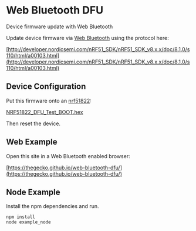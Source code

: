 # Web Bluetooth DFU
Device firmware update with Web Bluetooth

Update device firmware via [Web Bluetooth](https://webbluetoothcg.github.io/web-bluetooth/) using the protocol here:

[http://developer.nordicsemi.com/nRF51_SDK/nRF51_SDK_v8.x.x/doc/8.1.0/s110/html/a00103.html](http://developer.nordicsemi.com/nRF51_SDK/nRF51_SDK_v8.x.x/doc/8.1.0/s110/html/a00103.html)

## Device Configuration

Put this firmware onto an [nrf51822](https://www.nordicsemi.com/eng/Products/nRF51-DK):

[NRF51822_DFU_Test_BOOT.hex](https://thegecko.github.io/web-bluetooth-dfu/firmware/NRF51822_DFU_Test_BOOT.hex)

Then reset the device.

## Web Example

Open this site in a Web Bluetooth enabled browser:

[https://thegecko.github.io/web-bluetooth-dfu/](https://thegecko.github.io/web-bluetooth-dfu/)

## Node Example

Install the npm dependencies and run.

```
npm install
node example_node
```
